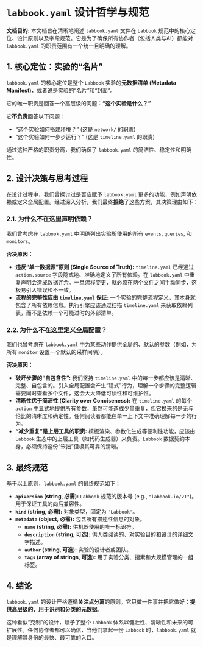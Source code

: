 # `labbook.yaml` 设计哲学与规范

**文档目的:** 本文档旨在清晰地阐述 `labbook.yaml` 文件在 `Labbook` 规范中的核心定位、设计原则以及字段规范。它是为了确保所有协作者（包括人类与AI）都能对 `labbook.yaml` 的职责范围有一个统一且明确的理解。

## 1. 核心定位：实验的“名片”

`labbook.yaml` 的核心定位是整个 `Labbook` 实验的**元数据清单 (Metadata Manifest)**，或者说是实验的“名片”和“封面”。

它的唯一职责是回答一个高层级的问题：**“这个实验是什么？”**

它**不负责**回答以下问题：

- “这个实验如何搭建环境？” (这是 `network/` 的职责)
- “这个实验如何一步步运行？” (这是 `timeline.yaml` 的职责)

通过这种严格的职责分离，我们确保了 `labbook.yaml` 的简洁性、稳定性和明确性。

## 2. 设计决策与思考过程

在设计过程中，我们曾探讨过是否应赋予 `labbook.yaml` 更多的功能，例如声明依赖或定义全局配置。经过深入分析，我们最终**拒绝**了这些方案，其决策理由如下：

### 2.1. 为什么不在这里声明依赖？

我们曾考虑在 `labbook.yaml` 中明确列出实验所使用的所有 `events`, `queries`, 和 `monitors`。

**否决原因：**

- **违反“单一数据源”原则 (Single Source of Truth):** `timeline.yaml` 已经通过 `action.source` 字段隐式地、准确地定义了所有依赖。在 `labbook.yaml` 中重复声明会造成数据冗余。一旦流程变更，就必须在两个文件之间手动同步，这极易引入错误和不一致。
- **流程的完整性应由 `timeline.yaml` 保证:** 一个实验的完整流程定义，其本身就包含了所有依赖信息。执行引擎应该通过扫描 `timeline.yaml` 来获取依赖列表，而不是依赖一个可能过时的外部清单。

### 2.2. 为什么不在这里定义全局配置？

我们也曾考虑在 `labbook.yaml` 中为某些动作提供全局的、默认的参数（例如，为所有 `monitor` 设置一个默认的采样间隔）。

**否决原因：**

- **破坏步骤的“自包含性”:** 我们坚持 `timeline.yaml` 中的每一步都应该是清晰、完整、自包含的。引入全局配置会产生“隐式”行为，理解一个步骤的完整逻辑需要同时查看多个文件，这会大大降低可读性和可维护性。
- **清晰性优于简洁性 (Clarity over Conciseness):** 在 `timeline.yaml` 的每个 `action` 中显式地提供所有参数，虽然可能造成少量重复，但它换来的是无与伦比的清晰度和确定性。任何阅读者都能在单一上下文中准确理解每一步的行为。
- **“减少重复”是上层工具的职责:** 模板渲染、参数化生成等便利性功能，应该由 `Labbook` 生态中的上层工具（如代码生成器）来负责。`Labbook` 数据契约本身，必须保持这份“笨拙”但极其可靠的清晰。

## 3. 最终规范

基于以上原则，`labbook.yaml` 的最终规范如下：

- **`apiVersion` (string, 必需):** `Labbook` 规范的版本号 (e.g., `"labbook.io/v1"`)。用于保证工具的向后兼容性。
- **`kind` (string, 必需):** 对象类型，固定为 `"Labbook"`。
- **`metadata` (object, 必需):** 包含所有描述性信息的对象。
    - **`name` (string, 必需):** 供机器使用的唯一标识符。
    - **`description` (string, 可选):** 供人类阅读的、对实验目的和设计的详细文字描述。
    - **`author` (string, 可选):** 实验的设计者或团队。
    - **`tags` (array of strings, 可选):** 用于实验分类、搜索和大规模管理的一组标签。

## 4. 结论

`labbook.yaml` 的设计严格遵循**关注点分离**的原则。它只做一件事并把它做好：**提供高层级的、用于识别和分类的元数据**。

这种看似“克制”的设计，赋予了整个 `Labbook` 体系以健壮性、清晰性和未来的可扩展性。任何协作者都可以确信，当他们拿起一份 `Labbook` 时，`labbook.yaml` 就是理解其身份的最快、最可靠的入口。